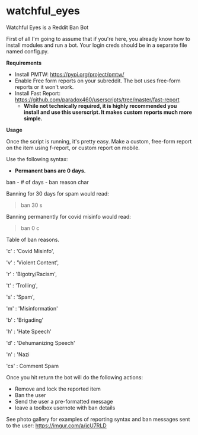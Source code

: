 # watchful_eyes
Watchful Eyes is a Reddit Ban Bot

First of all I'm going to assume that if you're here, you already know how to install modules and run a bot.  Your login creds should be in a separate file named config.py.  

**Requirements**

- Install PMTW: https://pypi.org/project/pmtw/
- Enable Free form reports on your subreddit.  The bot uses free-form reports or it won't work.
- Install Fast Report: https://github.com/paradox460/userscripts/tree/master/fast-report
  - **While not technically required, it is highly recommended you install and use this userscript.  It makes custom reports much more simple.**

**Usage**

Once the script is running, it's pretty easy.  Make a custom, free-form report on the item using f-report, or custom report on mobile.

Use the following syntax:

  - **Permanent bans are 0 days.**

ban  - # of days - ban reason char

Banning for 30 days for spam would read:  

> ban 30 s

Banning permanently for covid misinfo would read:

> ban 0 c


Table of ban reasons.

'c' : 'Covid Misinfo',

'v' : 'Violent Content',

'r' : 'Bigotry/Racism',

't' : 'Trolling',

's' : 'Spam',

'm' : 'Misinformation'

'b' : 'Brigading'

'h' : 'Hate Speech'

'd' : 'Dehumanizing Speech'

'n' : 'Nazi

'cs' : Comment Spam


Once you hit return the bot will do the following actions:
- Remove and lock the reported item
- Ban the user
- Send the user a pre-formatted message
- leave a toolbox usernote with ban details

See photo gallery for examples of reporting syntax and ban messages sent to the user: https://imgur.com/a/jcU7RLD
